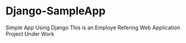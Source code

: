 # Django-SampleApp
Simple App Using Django 
This is an Employe Refering Web Application
Project Under Work
